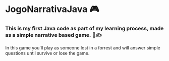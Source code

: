 # JogoNarrativaJava 🎮
### This is my first Java code as part of my learning process, made as a simple narrative based game. 📖✍️
In this game you'll play as someone lost in a forrest and will answer simple questions until survive or lose the game.
